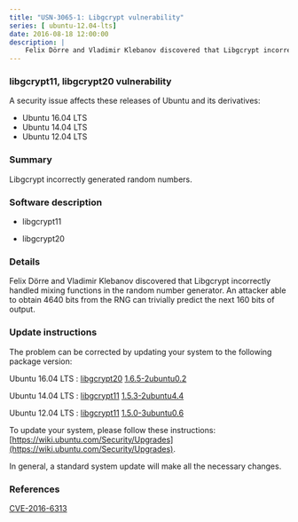 ```yaml
---
title: "USN-3065-1: Libgcrypt vulnerability"
series: [ ubuntu-12.04-lts]
date: 2016-08-18 12:00:00
description: |
    Felix Dörre and Vladimir Klebanov discovered that Libgcrypt incorrectly handled mixing functions in the random number generator. An attacker able to obtain 4640 bits from the RNG can trivially predict the next 160 bits of output. 
--- 
```

 
 


### libgcrypt11, libgcrypt20 vulnerability

A security issue affects these releases of Ubuntu and its derivatives:

* Ubuntu 16.04 LTS
* Ubuntu 14.04 LTS
* Ubuntu 12.04 LTS

### Summary

Libgcrypt incorrectly generated random numbers. 

### Software description

* libgcrypt11 

* libgcrypt20 

### Details

Felix Dörre and Vladimir Klebanov discovered that Libgcrypt incorrectly handled mixing functions in the random number generator. An attacker able to obtain 4640 bits from the RNG can trivially predict the next 160 bits of output. 

### Update instructions

The problem can be corrected by updating your system to the following package version:

Ubuntu 16.04 LTS
 : [libgcrypt20](https://launchpad.net/ubuntu/+source/libgcrypt20) <span> [1.6.5-2ubuntu0.2](https://launchpad.net/ubuntu/+source/libgcrypt20/1.6.5-2ubuntu0.2) </span> 

Ubuntu 14.04 LTS
 : [libgcrypt11](https://launchpad.net/ubuntu/+source/libgcrypt11) <span> [1.5.3-2ubuntu4.4](https://launchpad.net/ubuntu/+source/libgcrypt11/1.5.3-2ubuntu4.4) </span> 

Ubuntu 12.04 LTS
 : [libgcrypt11](https://launchpad.net/ubuntu/+source/libgcrypt11) <span> [1.5.0-3ubuntu0.6](https://launchpad.net/ubuntu/+source/libgcrypt11/1.5.0-3ubuntu0.6) </span> 

To update your system, please follow these instructions: [https://wiki.ubuntu.com/Security/Upgrades](https://wiki.ubuntu.com/Security/Upgrades).

In general, a standard system update will make all the necessary changes. 

### References

 
 [CVE-2016-6313](http://people.ubuntu.com/~ubuntu-security/cve/CVE-2016-6313)
 

